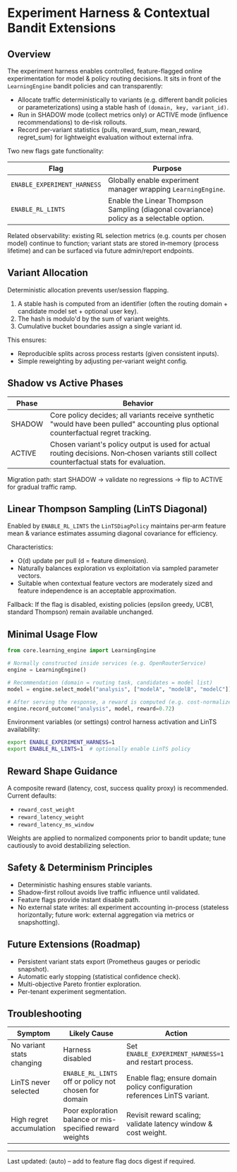 # Experiment Harness & Contextual Bandit Extensions

## Overview

The experiment harness enables controlled, feature-flagged online experimentation for model & policy routing decisions. It sits in front of the `LearningEngine` bandit policies and can transparently:

* Allocate traffic deterministically to variants (e.g. different bandit policies or parameterizations) using a stable hash of `(domain, key, variant_id)`.
* Run in SHADOW mode (collect metrics only) or ACTIVE mode (influence recommendations) to de‑risk rollouts.
* Record per‑variant statistics (pulls, reward_sum, mean_reward, regret_sum) for lightweight evaluation without external infra.

Two new flags gate functionality:

| Flag | Purpose |
|------|---------|
| `ENABLE_EXPERIMENT_HARNESS` | Globally enable experiment manager wrapping `LearningEngine`. |
| `ENABLE_RL_LINTS` | Enable the Linear Thompson Sampling (diagonal covariance) policy as a selectable option. |

Related observability: existing RL selection metrics (e.g. counts per chosen model) continue to function; variant stats are stored in‑memory (process lifetime) and can be surfaced via future admin/report endpoints.

## Variant Allocation

Deterministic allocation prevents user/session flapping.

1. A stable hash is computed from an identifier (often the routing domain + candidate model set + optional user key).
1. The hash is modulo'd by the sum of variant weights.
1. Cumulative bucket boundaries assign a single variant id.

This ensures:

* Reproducible splits across process restarts (given consistent inputs).
* Simple reweighting by adjusting per‑variant weight config.

## Shadow vs Active Phases

| Phase | Behavior |
|-------|----------|
| SHADOW | Core policy decides; all variants receive synthetic "would have been pulled" accounting plus optional counterfactual regret tracking. |
| ACTIVE | Chosen variant's policy output is used for actual routing decisions. Non‑chosen variants still collect counterfactual stats for evaluation. |

Migration path: start SHADOW → validate no regressions → flip to ACTIVE for gradual traffic ramp.

## Linear Thompson Sampling (LinTS Diagonal)

Enabled by `ENABLE_RL_LINTS` the `LinTSDiagPolicy` maintains per‑arm feature mean & variance estimates assuming diagonal covariance for efficiency.

Characteristics:

* O(d) update per pull (d = feature dimension).
* Naturally balances exploration vs exploitation via sampled parameter vectors.
* Suitable when contextual feature vectors are moderately sized and feature independence is an acceptable approximation.

Fallback: If the flag is disabled, existing policies (epsilon greedy, UCB1, standard Thompson) remain available unchanged.

## Minimal Usage Flow

```python
from core.learning_engine import LearningEngine

# Normally constructed inside services (e.g. OpenRouterService)
engine = LearningEngine()

# Recommendation (domain = routing task, candidates = model list)
model = engine.select_model("analysis", ["modelA", "modelB", "modelC"])  # harness may interpose

# After serving the response, a reward is computed (e.g. cost-normalized latency)
engine.record_outcome("analysis", model, reward=0.72)
```

Environment variables (or settings) control harness activation and LinTS availability:

```bash
export ENABLE_EXPERIMENT_HARNESS=1
export ENABLE_RL_LINTS=1  # optionally enable LinTS policy
```

## Reward Shape Guidance

A composite reward (latency, cost, success quality proxy) is recommended. Current defaults:

* `reward_cost_weight`
* `reward_latency_weight`
* `reward_latency_ms_window`

Weights are applied to normalized components prior to bandit update; tune cautiously to avoid destabilizing selection.

## Safety & Determinism Principles

* Deterministic hashing ensures stable variants.
* Shadow-first rollout avoids live traffic influence until validated.
* Feature flags provide instant disable path.
* No external state writes: all experiment accounting in-process (stateless horizontally; future work: external aggregation via metrics or snapshotting).

## Future Extensions (Roadmap)

* Persistent variant stats export (Prometheus gauges or periodic snapshot).
* Automatic early stopping (statistical confidence check).
* Multi-objective Pareto frontier exploration.
* Per-tenant experiment segmentation.

## Troubleshooting

| Symptom | Likely Cause | Action |
|---------|-------------|--------|
| No variant stats changing | Harness disabled | Set `ENABLE_EXPERIMENT_HARNESS=1` and restart process. |
| LinTS never selected | `ENABLE_RL_LINTS` off or policy not chosen for domain | Enable flag; ensure domain policy configuration references LinTS variant. |
| High regret accumulation | Poor exploration balance or mis-specified reward weights | Revisit reward scaling; validate latency window & cost weight. |

---

Last updated: (auto) – add to feature flag docs digest if required.
